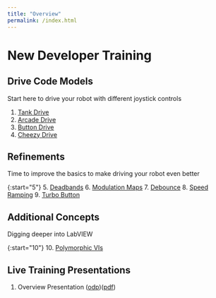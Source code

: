 ```yaml
---
title: "Overview"
permalink: /index.html
---
```

# New Developer Training

## Drive Code Models

Start here to drive your robot with different joystick controls

1. [Tank Drive](pages/tutorials/tutorial1.md)
2. [Arcade Drive](pages/tutorials/tutorial2.md)
3. [Button Drive](pages/tutorials/tutorial3.md)
4. [Cheezy Drive](pages/tutorials/tutorial4.md)

## Refinements

Time to improve the basics to make driving your robot even better

{:start="5"}
5. [Deadbands](pages/tutorials/tutorial5.md)
6. [Modulation Maps](pages/tutorials/tutorial6.md)
7. [Debounce](pages/tutorials/tutorial7.md)
8. [Speed Ramping](pages/tutorials/tutorial8.md)
9. [Turbo Button](pages/tutorials/tutorial9.md)

## Additional Concepts

Digging deeper into LabVIEW

{:start="10"}
10. [Polymorphic VIs](pages/tutorials/tutorial10.md)

## Live Training Presentations

1. Overview Presentation \([odp](presentations/OverviewPresentation.odp)\)\([pdf](presentations/OverviewPresentation.pdf)\)
